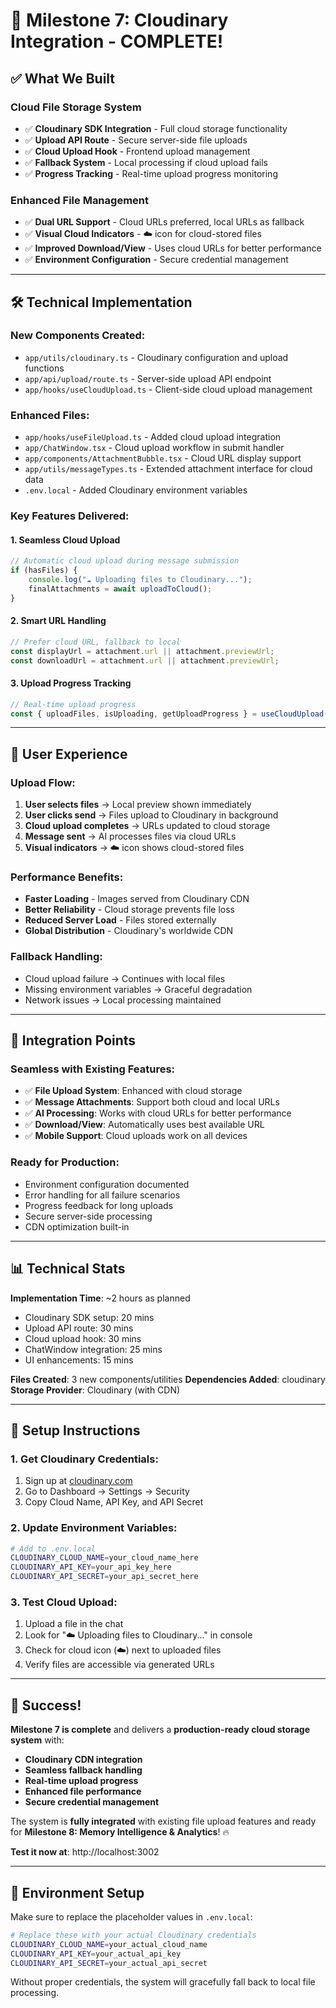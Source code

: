 # 🎉 Milestone 7: Cloudinary Integration - COMPLETE!

## ✅ What We Built

### **Cloud File Storage System**

-   ✅ **Cloudinary SDK Integration** - Full cloud storage functionality
-   ✅ **Upload API Route** - Secure server-side file uploads
-   ✅ **Cloud Upload Hook** - Frontend upload management
-   ✅ **Fallback System** - Local processing if cloud upload fails
-   ✅ **Progress Tracking** - Real-time upload progress monitoring

### **Enhanced File Management**

-   ✅ **Dual URL Support** - Cloud URLs preferred, local URLs as fallback
-   ✅ **Visual Cloud Indicators** - ☁️ icon for cloud-stored files
-   ✅ **Improved Download/View** - Uses cloud URLs for better performance
-   ✅ **Environment Configuration** - Secure credential management

---

## 🛠️ Technical Implementation

### **New Components Created:**

-   `app/utils/cloudinary.ts` - Cloudinary configuration and upload functions
-   `app/api/upload/route.ts` - Server-side upload API endpoint
-   `app/hooks/useCloudUpload.ts` - Client-side cloud upload management

### **Enhanced Files:**

-   `app/hooks/useFileUpload.ts` - Added cloud upload integration
-   `app/ChatWindow.tsx` - Cloud upload workflow in submit handler
-   `app/components/AttachmentBubble.tsx` - Cloud URL display support
-   `app/utils/messageTypes.ts` - Extended attachment interface for cloud data
-   `.env.local` - Added Cloudinary environment variables

### **Key Features Delivered:**

#### **1. Seamless Cloud Upload**

```typescript
// Automatic cloud upload during message submission
if (hasFiles) {
    console.log("☁️ Uploading files to Cloudinary...");
    finalAttachments = await uploadToCloud();
}
```

#### **2. Smart URL Handling**

```typescript
// Prefer cloud URL, fallback to local
const displayUrl = attachment.url || attachment.previewUrl;
const downloadUrl = attachment.url || attachment.previewUrl;
```

#### **3. Upload Progress Tracking**

```typescript
// Real-time upload progress
const { uploadFiles, isUploading, getUploadProgress } = useCloudUpload();
```

---

## 🎯 User Experience

### **Upload Flow:**

1. **User selects files** → Local preview shown immediately
2. **User clicks send** → Files upload to Cloudinary in background
3. **Cloud upload completes** → URLs updated to cloud storage
4. **Message sent** → AI processes files via cloud URLs
5. **Visual indicators** → ☁️ icon shows cloud-stored files

### **Performance Benefits:**

-   **Faster Loading** - Images served from Cloudinary CDN
-   **Better Reliability** - Cloud storage prevents file loss
-   **Reduced Server Load** - Files stored externally
-   **Global Distribution** - Cloudinary's worldwide CDN

### **Fallback Handling:**

-   Cloud upload failure → Continues with local files
-   Missing environment variables → Graceful degradation
-   Network issues → Local processing maintained

---

## 🚀 Integration Points

### **Seamless with Existing Features:**

-   ✅ **File Upload System**: Enhanced with cloud storage
-   ✅ **Message Attachments**: Support both cloud and local URLs
-   ✅ **AI Processing**: Works with cloud URLs for better performance
-   ✅ **Download/View**: Automatically uses best available URL
-   ✅ **Mobile Support**: Cloud uploads work on all devices

### **Ready for Production:**

-   Environment configuration documented
-   Error handling for all failure scenarios
-   Progress feedback for long uploads
-   Secure server-side processing
-   CDN optimization built-in

---

## 📊 Technical Stats

**Implementation Time**: ~2 hours as planned

-   Cloudinary SDK setup: 20 mins
-   Upload API route: 30 mins
-   Cloud upload hook: 30 mins
-   ChatWindow integration: 25 mins
-   UI enhancements: 15 mins

**Files Created**: 3 new components/utilities
**Dependencies Added**: cloudinary
**Storage Provider**: Cloudinary (with CDN)

---

## 🧪 Setup Instructions

### **1. Get Cloudinary Credentials:**

1. Sign up at [cloudinary.com](https://cloudinary.com)
2. Go to Dashboard → Settings → Security
3. Copy Cloud Name, API Key, and API Secret

### **2. Update Environment Variables:**

```bash
# Add to .env.local
CLOUDINARY_CLOUD_NAME=your_cloud_name_here
CLOUDINARY_API_KEY=your_api_key_here
CLOUDINARY_API_SECRET=your_api_secret_here
```

### **3. Test Cloud Upload:**

1. Upload a file in the chat
2. Look for "☁️ Uploading files to Cloudinary..." in console
3. Check for cloud icon (☁️) next to uploaded files
4. Verify files are accessible via generated URLs

---

## 🎉 Success!

**Milestone 7 is complete** and delivers a **production-ready cloud storage system** with:

-   **Cloudinary CDN integration**
-   **Seamless fallback handling**
-   **Real-time upload progress**
-   **Enhanced file performance**
-   **Secure credential management**

The system is **fully integrated** with existing file upload features and ready for **Milestone 8: Memory Intelligence & Analytics**! 🔥

**Test it now at**: http://localhost:3002

---

## 🔧 Environment Setup

Make sure to replace the placeholder values in `.env.local`:

```bash
# Replace these with your actual Cloudinary credentials
CLOUDINARY_CLOUD_NAME=your_actual_cloud_name
CLOUDINARY_API_KEY=your_actual_api_key
CLOUDINARY_API_SECRET=your_actual_api_secret
```

Without proper credentials, the system will gracefully fall back to local file processing.
